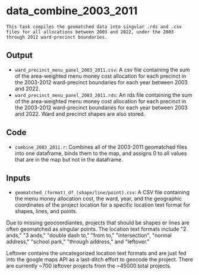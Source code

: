 # data_combine_2003_2011
    This task compiles the geomatched data into singular .rds and .csv files for all allocations between 2003 and 2022, under the 2003 through 2012 ward-precinct boundaries.
## Output
* `ward_precinct_menu_panel_2003_2011.csv`: 
A csv file containing the sum of the area-weighted menu money cost allocation for each precinct in the 2003-2012 ward-precinct boundaries for each year between 2003 and 2022.
* `ward_precinct_menu_panel_2003_2011.rds`: 
An rds file containing the sum of the area-weighted menu money cost allocation for each precinct in the 2003-2012 ward-precinct boundaries for each year between 2003 and 2022. Ward and precinct shapes are also stored.


## Code
* `combine_2003_2011.r`: Combines all of the 2003-2011 geomatched files into one dataframe, binds them to the map, and assigns 0 to all values that are in the map but not in the dataframe.

## Inputs
* `geomatched_(format)_df_(shape/line/point).csv`: A CSV file containing the menu money allocation cost, the ward, year, and the geographic coordinates of the project location for a specific location text format for shapes, lines, and points.

Due to missing geocoordiantes, projects that should be shapes or lines are often geomatched as singular points.
The location text formats include "2 ands," "3 ands," "double dash to," "from to," "intersection", "normal address," "school park," "through address," and "leftover."

Leftover contains the uncategorized location text formats and are just fed into the google maps API as a last-ditch effort to geocode the project. 
There are currently ~700 leftover projects from the ~45000 total projects.